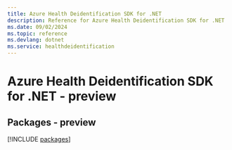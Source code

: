 ```yaml
---
title: Azure Health Deidentification SDK for .NET
description: Reference for Azure Health Deidentification SDK for .NET
ms.date: 09/02/2024
ms.topic: reference
ms.devlang: dotnet
ms.service: healthdeidentification
---
```

# Azure Health Deidentification SDK for .NET - preview
## Packages - preview
[!INCLUDE [packages](health-deidentification-index.md)]